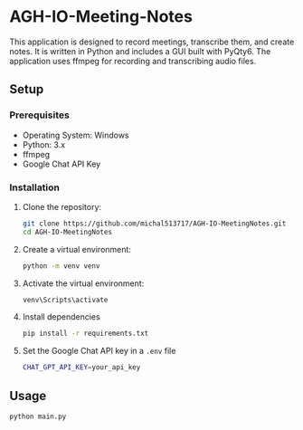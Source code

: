 # AGH-IO-Meeting-Notes
This application is designed to record meetings, transcribe them, and create notes. It is written in Python and includes a GUI built with PyQty6. The application uses ffmpeg for recording and transcribing audio files.

## Setup

### Prerequisites

- Operating System: Windows
- Python: 3.x
- ffmpeg
- Google Chat API Key

### Installation

1. Clone the repository:

    ```bash
    git clone https://github.com/michal513717/AGH-IO-MeetingNotes.git
    cd AGH-IO-MeetingNotes
    ```

2. Create a virtual environment:

    ```bash
    python -m venv venv
    ```

3. Activate the virtual environment:

    ```bash
    venv\Scripts\activate
    ```

4. Install dependencies

    ```bash
    pip install -r requirements.txt
    ```

5. Set the Google Chat API key in a  ``` .env ``` file

    ```bash
    CHAT_GPT_API_KEY=your_api_key
    ```

## Usage

    python main.py

    